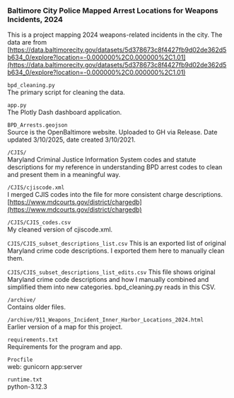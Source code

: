### Baltimore City Police Mapped Arrest Locations for Weapons Incidents, 2024

This is a project mapping 2024 weapons-related incidents in the city. The data are from [https://data.baltimorecity.gov/datasets/5d378673c8f4427fb9d02de362d5b634_0/explore?location=-0.000000%2C0.000000%2C1.01](https://data.baltimorecity.gov/datasets/5d378673c8f4427fb9d02de362d5b634_0/explore?location=-0.000000%2C0.000000%2C1.01) 

`bpd_cleaning.py`  
  The primary script for cleaning the data.

`app.py`  
  The Plotly Dash dashboard application.

`BPD_Arrests.geojson`  
  Source is the OpenBaltimore website. Uploaded to GH via Release. Date updated 3/10/2025, date created 3/10/2021.
  
`/CJIS/`  
  Maryland Criminal Justice Information System codes and statute descriptions for my reference in understanding BPD arrest codes to clean and present them in a meaningful way.

`/CJIS/cjiscode.xml`  
  I merged CJIS codes into the file for more consistent charge descriptions. [https://www.mdcourts.gov/district/chargedb](https://www.mdcourts.gov/district/chargedb)  

`/CJIS/CJIS_codes.csv`  
  My cleaned version of cjiscode.xml.

`CJIS/CJIS_subset_descriptions_list.csv`
  This is an exported list of original Maryland crime code descriptions. I exported them here to manually clean them.
  
`CJIS/CJIS_subset_descriptions_list_edits.csv`
  This file shows original Maryland crime code descriptions and how I manually combined and simplified them into new categories. bpd_cleaning.py reads in this CSV.

`/archive/`  
  Contains older files.
  
`/archive/911_Weapons_Incident_Inner_Harbor_Locations_2024.html`  
Earlier version of a map for this project.  

`requirements.txt`  
  Requirements for the program and app.

`Procfile`  
  web: gunicorn app:server

`runtime.txt`  
  python-3.12.3
